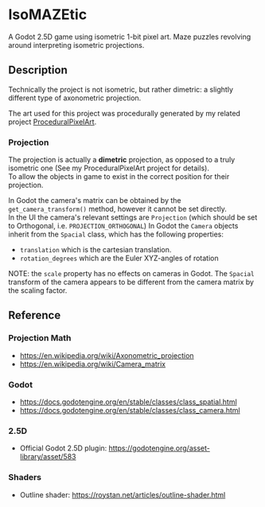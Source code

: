 # IsoMAZEtic
A Godot 2.5D game using isometric 1-bit pixel art. Maze puzzles revolving around interpreting isometric projections.

## Description
Technically the project is not isometric, but rather dimetric: a slightly different type of axonometric projection.

The art used for this project was procedurally generated by my related project [ProceduralPixelArt](https://github.com/jlcarr/ProceduralPixelArt).

### Projection
The projection is actually a **dimetric** projection, as opposed to a truly isometric one (See my ProceduralPixelArt project for details).  
To allow the objects in game to exist in the correct position for their projection.  

In Godot the camera's matrix can be obtained by the `get_camera_transform()` method, however it cannot be set directly.  
In the UI the camera's relevant settings are `Projection` (which should be set to Orthogonal, i.e. `PROJECTION_ORTHOGONAL`)
In Godot the `Camera` objects inherit from the `Spacial` class, which has the following properties:
   - `translation` which is the cartesian translation.
   - `rotation_degrees` which are the Euler XYZ-angles of rotation

NOTE: the `scale` property has no effects on cameras in Godot. The `Spacial` transform of the camera appears to be different from the camera matrix by the scaling factor.


## Reference
### Projection Math
- https://en.wikipedia.org/wiki/Axonometric_projection
- https://en.wikipedia.org/wiki/Camera_matrix

### Godot
- https://docs.godotengine.org/en/stable/classes/class_spatial.html
- https://docs.godotengine.org/en/stable/classes/class_camera.html

### 2.5D
- Official Godot 2.5D plugin: https://godotengine.org/asset-library/asset/583

### Shaders
- Outline shader: https://roystan.net/articles/outline-shader.html
